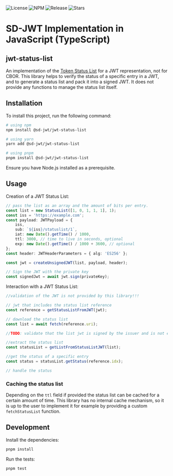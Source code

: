 ![License](https://img.shields.io/github/license/openwallet-foundation-labs/sd-jwt-js.svg)
![NPM](https://img.shields.io/npm/v/%40sd-jwt%2Fhash)
![Release](https://img.shields.io/github/v/release/openwallet-foundation-labs/sd-jwt-js)
![Stars](https://img.shields.io/github/stars/openwallet-foundation-labs/sd-jwt-js)

# SD-JWT Implementation in JavaScript (TypeScript)

## jwt-status-list
An implementation of the [Token Status List](https://datatracker.ietf.org/doc/draft-ietf-oauth-status-list/) for a JWT representation, not for CBOR.
This library helps to verify the status of a specific entry in a JWT, and to generate a status list and pack it into a signed JWT. It does not provide any functions to manage the status list itself.



## Installation

To install this project, run the following command:

```bash
# using npm
npm install @sd-jwt/jwt-status-list

# using yarn
yarn add @sd-jwt/jwt-status-list

# using pnpm
pnpm install @sd-jwt/jwt-status-list
```

Ensure you have Node.js installed as a prerequisite.
## Usage

Creation of a JWT Status List:
```typescript
// pass the list as an array and the amount of bits per entry.
const list = new StatusList([1, 0, 1, 1, 1], 1);
const iss = 'https://example.com';
const payload: JWTPayload = {
    iss,
    sub: `${iss}/statuslist/1`,
    iat: new Date().getTime() / 1000,
    ttl: 3000, // time to live in seconds, optional
    exp: new Date().getTime() / 1000 + 3600, // optional
};
const header: JWTHeaderParameters = { alg: 'ES256' };

const jwt = createUnsignedJWT(list, payload, header);

// Sign the JWT with the private key
const signedJwt = await jwt.sign(privateKey);

```

Interaction with a JWT Status List:
```typescript
//validation of the JWT is not provided by this library!!!

// jwt that includes the status list reference
const reference = getStatusListFromJWT(jwt);

// download the status list
const list = await fetch(reference.uri);

//TODO: validate that the list jwt is signed by the issuer and is not expired!!!

//extract the status list
const statusList = getListFromStatusListJWT(list);

//get the status of a specific entry
const status = statusList.getStatus(reference.idx);

// handle the status
```

### Caching the status list
Depending on the  `ttl` field if provided the status list can be cached for a certain amount of time. This library has no internal cache mechanism, so it is up to the user to implement it for example by providing a custom `fetchStatusList` function.

## Development

Install the dependencies:

```bash
pnpm install
```

Run the tests:

```bash
pnpm test
```
